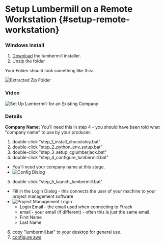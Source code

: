 # Setup Lumbermill on a Remote Workstation {#setup-remote-workstation}
 
### Windows install

1) [Download](https://cgl-developeronboarding.s3.amazonaws.com/lumbermill_installer.zip) the lumbermill installer. 
1) Unzip the folder

Your Folder should look something like this:

![Extracted Zip Folder](lmill_install_folder.jpg)

### Video
![Set Up Lumbermill for an Existing Company](https://www.youtube.com/watch?v=BE8X5HWJiuA)


### Details
**Company Name:** You'll need this in step 4 - you should have been told what "company name" to use by your producer.  

1) double-click "step_1_install_chocolatey.bat"
2) double-click "step_2_python_env_setup.bat"
3) double-click "step_3_setup_cglumberjack.bat"
4) double-click "step_4_configure_lumbermill.bat"
  - You'll need your company name at this stage.
  - ![Config Dialog](build_config.png)
5) double-click "step_5_launch_lumbermill.bat"
  - Fill in the Login Dialog - this connects the user of your machine to your project management software
  - ![Project Management Login](proj-man-login.png)
    * Login Email - the email used when connecting to Ftrack
    * email - your email (if different) - often this is just the same email.
    * First Name
    * Last Name
6) copy "lumbermil.bat" to your desktop for general use.
7) [configure aws](#configure-aws)




 


